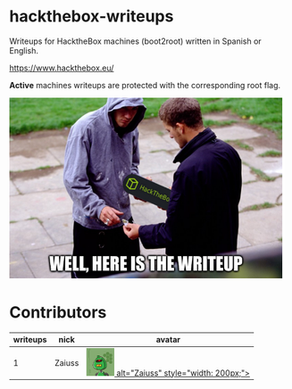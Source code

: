 # hackthebox-writeups
Writeups for HacktheBox machines (boot2root) written in Spanish or English.  

https://www.hackthebox.eu/  


**Active** machines writeups are protected with the corresponding root flag.

![hpys_htb_writeups logo](./images/htb_writeup.png)  

# Contributors

 writeups | nick | avatar | 
 --- | --- | --- | 
1 | Zaiuss |  [<img src="./images/zaiuss.png"> alt="Zaiuss" style="width: 200px;">](https://www.hackthebox.eu/home/users/profile/6954) |  
